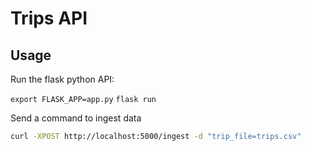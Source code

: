 # Trips API

## Usage

Run the flask python API:

`export FLASK_APP=app.py`
`flask run`

Send a command to ingest data

```bash
curl -XPOST http://localhost:5000/ingest -d "trip_file=trips.csv"
```